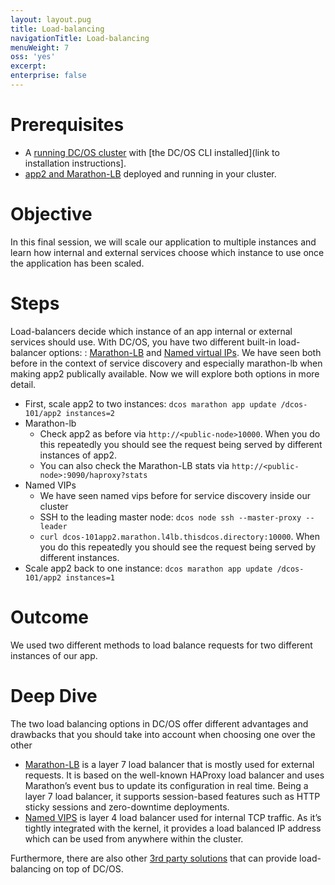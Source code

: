 ```yaml
---
layout: layout.pug
title: Load-balancing
navigationTitle: Load-balancing
menuWeight: 7
oss: 'yes'
excerpt:
enterprise: false
---
```


# Prerequisites
* A [running DC/OS cluster](/docs/1.8/usage/tutorials/dcos-101/cli/) with [the DC/OS CLI installed](link to installation instructions].
* [app2 and Marathon-LB](/docs/1.8/usage/tutorials/dcos-101/app2/) deployed and running in your cluster.

# Objective
In this final session, we will scale our application to multiple instances and learn how internal and external services choose which instance to use once the application has been scaled.

# Steps
Load-balancers decide which instance of an app internal or external services should use. With DC/OS, you have two different built-in load-balancer options: : [Marathon-LB](/docs/1.8/usage/service-discovery/marathon-lb/) and [Named virtual IPs](/docs/1.8/usage/service-discovery/load-balancing-vips/).
We have seen both before in the context of service discovery and especially marathon-lb when making app2 publically available.
Now we will explore both options in more detail.
* First, scale app2 to two instances: `dcos marathon app update /dcos-101/app2 instances=2`
* Marathon-lb
    * Check app2 as before via `http://<public-node>10000`. When you do this repeatedly you should see the request being served by different instances of app2.
    * You can also check the Marathon-LB stats via `http://<public-node>:9090/haproxy?stats`
* Named VIPs
    * We have seen named vips before for service discovery inside our cluster
    * SSH to the leading master node: `dcos node ssh --master-proxy --leader`
    * `curl dcos-101app2.marathon.l4lb.thisdcos.directory:10000`. When you do this repeatedly you should see the request being served by different instances.
* Scale app2 back to one instance: `dcos marathon app update /dcos-101/app2 instances=1`



# Outcome
We used two different methods to load balance requests for two different instances of our app.

# Deep Dive
The two load balancing options in DC/OS offer different advantages and drawbacks that you should take into account when choosing one over the other

   * [Marathon-LB](/docs/1.8/usage/service-discovery/marathon-lb/) is a layer 7 load balancer that is mostly used for external requests. It is based on the well-known HAProxy load balancer and uses Marathon’s event bus to update its configuration in real time. Being a layer 7 load balancer, it supports session-based features such as HTTP sticky sessions and zero-downtime deployments.
   * [Named VIPS](/docs/1.8/usage/service-discovery/load-balancing-vips/) is layer 4 load balancer used for internal TCP traffic. As it’s tightly integrated with the kernel, it provides a load balanced IP address which can be used from anywhere within the cluster.


Furthermore, there are also other [3rd party solutions](/docs/1.8/usage/service-discovery/third-party-solution/) that can provide load-balancing on top of DC/OS.

